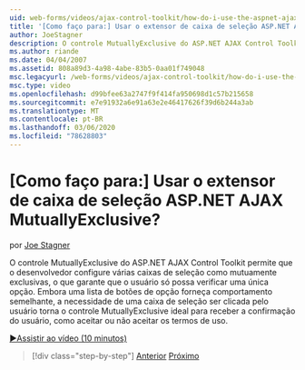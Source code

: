 ```yaml
---
uid: web-forms/videos/ajax-control-toolkit/how-do-i-use-the-aspnet-ajax-mutuallyexclusive-checkbox-extender
title: '[Como faço para:] Usar o extensor de caixa de seleção ASP.NET AJAX MutuallyExclusive? | Microsoft Docs'
author: JoeStagner
description: O controle MutuallyExclusive do ASP.NET AJAX Control Toolkit permite que o desenvolvedor configure várias caixas de seleção como mutuamente exclusivas, em que e...
ms.author: riande
ms.date: 04/04/2007
ms.assetid: 808a89d3-4a98-4abe-83b5-0aa01f749048
msc.legacyurl: /web-forms/videos/ajax-control-toolkit/how-do-i-use-the-aspnet-ajax-mutuallyexclusive-checkbox-extender
msc.type: video
ms.openlocfilehash: d99bfee63a2747f9f414fa950698d1c57b215658
ms.sourcegitcommit: e7e91932a6e91a63e2e46417626f39d6b244a3ab
ms.translationtype: MT
ms.contentlocale: pt-BR
ms.lasthandoff: 03/06/2020
ms.locfileid: "78628803"
---
```

# <a name="how-do-i-use-the-aspnet-ajax-mutuallyexclusive-checkbox-extender"></a>[Como faço para:] Usar o extensor de caixa de seleção ASP.NET AJAX MutuallyExclusive?

por [Joe Stagner](https://github.com/JoeStagner)

O controle MutuallyExclusive do ASP.NET AJAX Control Toolkit permite que o desenvolvedor configure várias caixas de seleção como mutuamente exclusivas, o que garante que o usuário só possa verificar uma única opção. Embora uma lista de botões de opção forneça comportamento semelhante, a necessidade de uma caixa de seleção ser clicada pelo usuário torna o controle MutuallyExclusive ideal para receber a confirmação do usuário, como aceitar ou não aceitar os termos de uso.

[&#9654;Assistir ao vídeo (10 minutos)](https://channel9.msdn.com/Blogs/ASP-NET-Site-Videos/how-do-i-use-the-aspnet-ajax-mutuallyexclusive-checkbox-extender)

> [!div class="step-by-step"]
> [Anterior](how-do-i-use-the-aspnet-ajax-maskededit-controls.md)
> [Próximo](how-do-i-use-the-aspnet-ajax-nobot-control.md)
